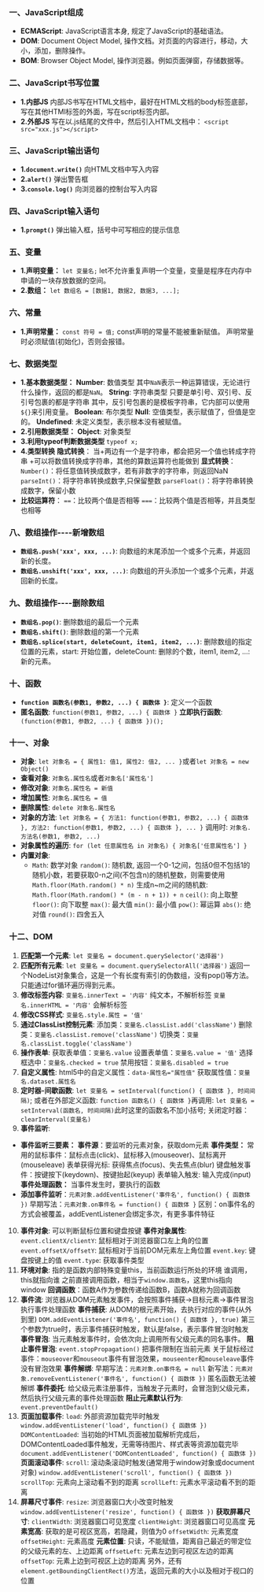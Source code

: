 ### 一、JavaScript组成

* **ECMAScript**: JavaScript语言本身, 规定了JavaScript的基础语法。
* **DOM**: Document Object Model, 操作文档。对页面的内容进行，移动，大小，添加，删除操作。
* **BOM**: Browser Object Model, 操作浏览器。例如页面弹窗，存储数据等。

### 二、JavaScript书写位置
* **1.内部JS**
  内部JS书写在HTML文档中，最好在HTML文档的body标签底部，写在其他HTMl标签的外面，写在script标签内部。
* **2.外部JS**
  写在以.js结尾的文件中，然后引入HTML文档中：
  `<script src="xxx.js"></script>`
### 三、JavaScript输出语句
* **1.`document.write()`** 向HTML文档中写入内容
* **2.`alert()`** 弹出警告框
* **3.`console.log()`** 向浏览器的控制台写入内容
### 四、JavaScript输入语句
* **1.`prompt()`** 弹出输入框，括号中可写相应的提示信息
### 五、变量
* **1.声明变量：**
  `let 变量名;` let不允许重复声明一个变量，变量是程序在内存中申请的一块存放数据的空间。
* **2.数组：**
  `let 数组名 = [数据1, 数据2, 数据3, ...];`
### 六、常量
* **1.声明常量：** 
  `const 符号 = 值;`
  const声明的常量不能被重新赋值。
  声明常量时必须赋值(初始化)，否则会报错。
### 七、数据类型
* **1.基本数据类型：**
  **Number**: 数值类型 其中`NaN`表示一种运算错误，无论进行什么操作，返回的都是`NaN`。
  **String**: 字符串类型 只要是单引号、双引号、反引号包裹的都是字符串
  其中，反引号包裹的是模板字符串，它内部可以使用`${}`来引用变量。
  **Boolean**: 布尔类型
  **Null**: 空值类型，表示赋值了，但值是空的。
  **Undefined**: 未定义类型，表示根本没有被赋值。
* **2.引用数据类型：**
  **Object**: 对象类型
* **3.利用typeof判断数据类型**
  `typeof x;`
* **4.类型转换**
  **隐式转换**：
  当+两边有一个是字符串，都会把另一个值也转成字符串
  +可以将数值转换成字符串，其他的算数运算符也能做到
  **显式转换**：
  `Number()`：将任意值转换成数字，若有非数字的字符串，则返回NaN
  `parseInt()`：将字符串转换成数字,只保留整数
  `parseFloat()`：将字符串转换成数字，保留小数
* **比较运算符**：
  `==`：比较两个值是否相等
  `===`：比较两个值是否相等，并且类型也相等
### 八、数组操作----新增数组
* **`数组名.push('xxx', xxx, ...)`**: 向数组的末尾添加一个或多个元素，并返回新的长度。
* **`数组名.unshift('xxx', xxx, ...)`**: 向数组的开头添加一个或多个元素，并返回新的长度。
### 九、数组操作----删除数组
* **`数组名.pop()`**: 删除数组的最后一个元素
* **`数组名.shift()`**: 删除数组的第一个元素
* **`数组名.splice(start, deleteCount, item1, item2, ...)`**: 删除数组的指定位置的元素，start: 开始位置，deleteCount: 删除的个数，item1, item2, ...: 新的元素。
### 十、函数
* **`function 函数名(参数1, 参数2, ...) { 函数体 }`**: 定义一个函数
* **匿名函数**: `function(参数1, 参数2, ...) { 函数体 }`
  **立即执行函数**: `(function(参数1, 参数2, ...) { 函数体 })();`
### 十一、对象
* **对象**: `let 对象名 = { 属性1: 值1, 属性2: 值2, ... }`或者`let 对象名 = new Object()`
* **查看对象**: `对象名.属性名`或者`对象名['属性名']`
* **修改对象**: `对象名.属性名 = 新值`
* **增加属性**: `对象名.属性名 = 值`
* **删除属性**: `delete 对象名.属性名`
* **对象的方法**: `let 对象名 = { 方法1: function(参数1, 参数2, ...) { 函数体 }, 方法2: function(参数1, 参数2, ...) { 函数体 }, ... }`
调用时: `对象名.方法名(参数1, 参数2, ...)`
* **对象属性的遍历**: `for (let 任意属性名 in 对象名) { 对象名['任意属性名'] }` 
* **内置对象**:
  * `Math`: 数学对象
   `random()`: 随机数, 返回一个0-1之间，包括0但不包括1的随机小数，若要获取0-n之间(不包含n)的随机整数，则需要使用`Math.floor(Math.random() * n)`
   生成n~m之间的随机数: `Math.floor(Math.random() * (m - n + 1)) + n`
   `ceil()`: 向上取整
   `floor()`: 向下取整
   `max()`: 最大值
   `min()`: 最小值
   `pow()`: 幂运算
   `abs()`: 绝对值
   `round()`: 四舍五入
### 十二、DOM
1. **匹配第一个元素**: `let 变量名 = document.querySelector('选择器')`
2. **匹配所有元素**: `let 变量名 = document.querySelectorAll('选择器')`
   返回一个NodeList对象集合，这是一个有长度有索引的伪数组，没有pop()等方法。只能通过for循环遍历得到元素。
3. **修改标签内容**: 
   `变量名.innerText = '内容'` 纯文本，不解析标签
   `变量名.innerHTML = '内容'` 会解析标签
4. **修改CSS样式**: `变量名.style.属性 = '值'`
5. **通过ClassList控制元素**: 
   添加类：`变量名.classList.add('className')`
   删除类：`变量名.classList.remove('className')`
   切换类：`变量名.classList.toggle('className')`
6. **操作表单**:
   获取表单值：`变量名.value`
   设置表单值：`变量名.value = '值'`
   选择框选中：`变量名.checked = true`
   禁用按钮：`变量名.disabled = true`
7. **自定义属性**: 
   html5中的自定义属性：`data-属性名="属性值"`
   获取属性值：`变量名.dataset.属性名`
8. **定时器-间歇函数**:
   `let 变量名 = setInterval(function() { 函数体 }, 时间间隔)`;
   或者在外部定义函数: `function 函数名() { 函数体 }`再调用: `let 变量名 = setInterval(函数名, 时间间隔)`此时这里的函数名不加小括号;
   关闭定时器：`clearInterval(变量名)`
9. **事件监听**: 
  * **事件监听三要素：**
    **事件源**：要监听的元素对象，获取dom元素
    **事件类型：**
    常用的鼠标事件：鼠标点击(click)、鼠标移入(mouseover)、鼠标离开(mouseleave)
    表单获得光标: 获得焦点(focus)、失去焦点(blur)
    键盘触发事件：按键按下(keydown)、按键抬起(keyup) 
    表单输入触发: 输入完成(input)
    **事件处理函数：** 当事件发生时，要执行的函数
  * **添加事件监听**：`元素对象.addEventListener('事件名', function() { 函数体 })`
  早期写法：`元素对象.on事件名 = function() { 函数体 }`
   区别：on事件名的方式会被覆盖，addEventListener会绑定多次，有更多事件特征
10. **事件对象**: 可以判断鼠标位置和键盘按键
    **事件对象属性**: 
    `event.clientX/clientY`: 鼠标相对于浏览器窗口左上角的位置
    `event.offsetX/offsetY`: 鼠标相对于当前DOM元素左上角位置
    `event.key`: 键盘按键上的值
    `event.type`: 获取事件类型
11. **环境对象**:
    指的是函数内部特殊变量this，当前函数运行所处的环境
    谁调用，this就指向谁
    之前直接调用函数，相当于`window.函数名`，这里this指向window
    **回调函数**：函数A作为参数传递给函数B，函数A就称为回调函数
12. **事件流**: 浏览器从DOM元素触发事件，会按照事件捕获->目标元素->事件冒泡执行事件处理函数
    **事件捕获**: 从DOM的根元素开始，去执行对应的事件(从外到里)
    `DOM.addEventListener('事件名', function() { 函数体 }, true)`
    第三个参数为true时，表示事件捕获时触发，默认是false，表示事件冒泡时触发
    **事件冒泡**: 当元素触发事件时，会依次向上调用所有父级元素的同名事件。
    **阻止事件冒泡**: `event.stopPropagation()` 把事件限制在当前元素
    关于鼠标经过事件：`mouseover`和`mouseout`事件有冒泡效果，`mouseenter`和`mouseleave`事件没有冒泡效果
    **事件解绑**: 
    早期写法：`元素对象.on事件名 = null`
    新写法：`元素对象.removeEventListener('事件名', function() { 函数体 })`
    匿名函数无法被解绑
    **事件委托**: 给父级元素注册事件，当触发子元素时，会冒泡到父级元素，然后执行父级元素的事件处理函数
    **阻止元素默认行为**: `event.preventDefault()`
13. **页面加载事件**: 
    `load`: 外部资源加载完毕时触发
    `window.addEventListener('load', function() { 函数体 })`
    `DOMContentLoaded`: 当初始的HTML页面被加载解析完成后，DOMContentLoaded事件触发，无需等待图片、样式表等资源加载完毕
    `document.addEventListener('DOMContentLoaded', function() { 函数体 })`
    **页面滚动事件**: 
    `scroll`: 滚动条滚动时触发(通常用于window对象或document对象)
    `window.addEventListener('scroll', function() { 函数体 })`
    `scrollTop`: 元素向上滚动看不到的距离
    `scrollLeft`: 元素水平滚动看不到的距离
14. **屏幕尺寸事件**:
    `resize`: 浏览器窗口大小改变时触发
    `window.addEventListener('resize', function() { 函数体 })`
    **获取屏幕尺寸**:
    `clientWidth`: 浏览器窗口可见宽度
    `clientHeight`: 浏览器窗口可见高度
    **元素宽高**: 获取的是可视区宽高，若隐藏，则值为0
    `offsetWidth`: 元素宽度
    `offsetHeight`: 元素高度
    **元素位置**: 只读，不能赋值，距离自己最近的带定位的父级元素的左、上边距离
    `offsetLeft`: 元素左边到可视区左边的距离
    `offsetTop`: 元素上边到可视区上边的距离
    另外，还有`element.getBoundingClientRect()`方法，返回元素的大小以及相对于视口的位置

    

    